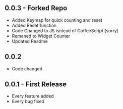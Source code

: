 ## 0.0.3 - Forked Repo
* Added Keymap for quick counting and reset
* Added Reset function
* Code Changed to JS isntead of CoffeeScript (sorry)
* Remaned to Widget Counter
* Updated Readme

## 0.0.2

* Code changed.

## 0.0.1 - First Release
* Every feature added
* Every bug fixed
